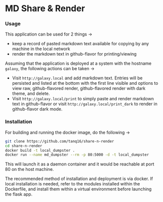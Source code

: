 # MD Share & Render

### Usage

This application can be used for 2 things &rarr;

- keep a record of pasted markdown text available for copying by any machine in the local network
- render the markdown text in github-flavor for printing/viewing

Assuming that the application is deployed at a system with the hostname `galaxy`, the following actions can be taken &rarr;

- Visit `http://galaxy.local` and add markdown text. Entries will be persisted and listed at the bottom with the first line visible and options to view raw, github-flavored render, github-flavored render with dark theme, and delete.
- Visit `http://galaxy.local/print` to simply paste and render markdown text in github-flavor or visit `http://galaxy.local/print_dark` to render in github-flavor dark mode. 

### Installation

For building and running the docker image, do the following &rarr;

```bash
git clone https://github.com/tanq16/share-n-render
cd share-n-render
docker build -t local_dumpster .
docker run --name md_dumpster --rm -p 80:5000 -d -t local_dumpster
```

This will launch it as a daemon container and it would be reachable at port 80 on the host machine.

The recommended method of installation and deployment is via docker. If local installation is needed, refer to the modules installed within the Dockerfile, and install them within a virtual environment before launching the flask app.
